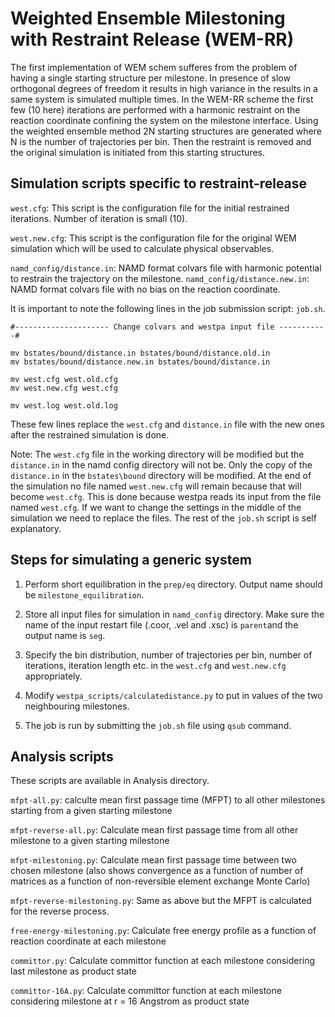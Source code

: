 # Weighted Ensemble Milestoning with Restraint Release (WEM-RR)

The first implementation of WEM schem sufferes from the problem of having a single starting structure per milestone. In presence of slow orthogonal degrees of freedom it results in high variance in the results in a same system is simulated multiple times. In the WEM-RR scheme the first few (10 here) iterations are performed with a harmonic restraint on the reaction coordinate confining the system on the milestone interface. Using the weighted ensemble method 2N starting structures are generated where N is the number of trajectories per bin. Then the restraint is removed and the original simulation is initiated from this starting structures. 

## Simulation scripts specific to restraint-release

```west.cfg```: This script is the configuration file for the initial restrained iterations. Number of iteration is small (10).

```west.new.cfg```: This script is the configuration file for the original WEM simulation which will be used to calculate physical observables.

```namd_config/distance.in```: NAMD format colvars file with harmonic potential to restrain the trajectory on the milestone.
```namd_config/distance.new.in```: NAMD format colvars file with no bias on the reaction coordinate. 

It is important to note the following lines in the job submission script: ```job.sh```.
```
#--------------------- Change colvars and westpa input file -----------#

mv bstates/bound/distance.in bstates/bound/distance.old.in
mv bstates/bound/distance.new.in bstates/bound/distance.in

mv west.cfg west.old.cfg
mv west.new.cfg west.cfg

mv west.log west.old.log
```
These few lines replace the ```west.cfg``` and ```distance.in``` file with the new ones after the restrained simulation is done. 

Note: The ```west.cfg``` file in the working directory will be modified but the ```distance.in``` in the namd config directory will not be. Only the copy of the ```distance.in``` in the ```bstates\bound``` directory will be modified. At the end of the simulation no file named ```west.new.cfg``` will remain because that will become ```west.cfg```. This is done because westpa reads its input from the file named ```west.cfg```. If we want to change the settings in the middle of the simulation we need to replace the files. The rest of the ```job.sh``` script is self explanatory.

## Steps for simulating a generic system

1) Perform short equilibration in the ```prep/eq``` directory. Output name should be ```milestone_equilibration```.

2) Store all input files for simulation in ```namd_config``` directory. Make sure the name of the input restart file (.coor, .vel and .xsc) is ```parent```and the output name is ```seg```.

3) Specify the bin distribution, number of trajectories per bin, number of iterations, iteration length etc. in the ```west.cfg``` and ```west.new.cfg``` appropriately.

4) Modify ```westpa_scripts/calculatedistance.py``` to put in values of the two neighbouring milestones.

5) The job is run by submitting the ```job.sh``` file using ```qsub``` command.


## Analysis scripts

These scripts are available in Analysis directory.

```mfpt-all.py```: calculte mean first passage time (MFPT) to all other milestones starting from a given starting milestone

```mfpt-reverse-all.py```: Calculate mean first passage time from all other milestone to a given starting milestone

```mfpt-milestoning.py```: Calculate mean first passage time between two chosen milestone (also shows convergence as a function of number of matrices as a function of non-reversible element exchange Monte Carlo)

```mfpt-reverse-milestoning.py```: Same as above but the MFPT is calculated for the reverse process.

```free-energy-milestoning.py```: Calculate free energy profile as a function of reaction coordinate at each milestone

```committor.py```: Calculate committor function at each milestone considering last milestone as product state

```committor-16A.py```: Calculate committor function at each milestone considering milestone at r = 16 Angstrom as product state






